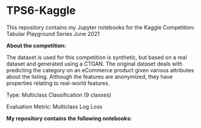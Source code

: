 # TPS6-Kaggle
This repository contains my Jupyter notebooks for the Kaggle Competition: Tabular Playground Series June 2021

<b>About the competition:</b>

The dataset is used for this competition is synthetic, but based on a real dataset and generated using a CTGAN. The original dataset deals with predicting the category on an eCommerce product given various attributes about the listing. Although the features are anonymized, they have properties relating to real-world features.

Type: Multiclass Classification (9 classes)

Evaluation Metric: Multiclass Log Loss

<b>My repository contains the following notebooks:</b>


